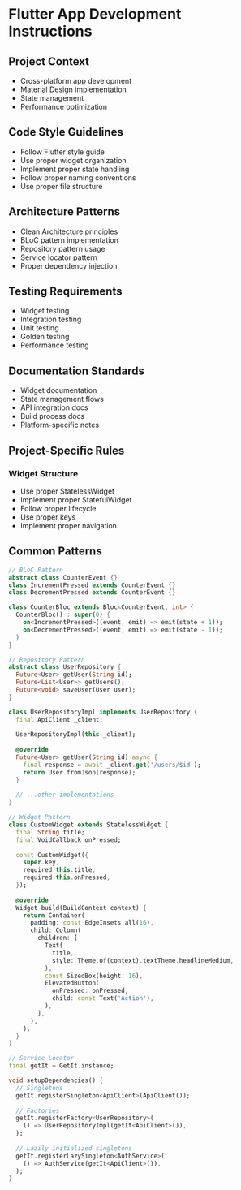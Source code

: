 # Flutter App Development Instructions

## Project Context
- Cross-platform app development
- Material Design implementation
- State management
- Performance optimization

## Code Style Guidelines
- Follow Flutter style guide
- Use proper widget organization
- Implement proper state handling
- Follow proper naming conventions
- Use proper file structure

## Architecture Patterns
- Clean Architecture principles
- BLoC pattern implementation
- Repository pattern usage
- Service locator pattern
- Proper dependency injection

## Testing Requirements
- Widget testing
- Integration testing
- Unit testing
- Golden testing
- Performance testing

## Documentation Standards
- Widget documentation
- State management flows
- API integration docs
- Build process docs
- Platform-specific notes

## Project-Specific Rules
### Widget Structure
- Use proper StatelessWidget
- Implement proper StatefulWidget
- Follow proper lifecycle
- Use proper keys
- Implement proper navigation

## Common Patterns
```dart
// BLoC Pattern
abstract class CounterEvent {}
class IncrementPressed extends CounterEvent {}
class DecrementPressed extends CounterEvent {}

class CounterBloc extends Bloc<CounterEvent, int> {
  CounterBloc() : super(0) {
    on<IncrementPressed>((event, emit) => emit(state + 1));
    on<DecrementPressed>((event, emit) => emit(state - 1));
  }
}

// Repository Pattern
abstract class UserRepository {
  Future<User> getUser(String id);
  Future<List<User>> getUsers();
  Future<void> saveUser(User user);
}

class UserRepositoryImpl implements UserRepository {
  final ApiClient _client;
  
  UserRepositoryImpl(this._client);
  
  @override
  Future<User> getUser(String id) async {
    final response = await _client.get('/users/$id');
    return User.fromJson(response);
  }
  
  // ...other implementations
}

// Widget Pattern
class CustomWidget extends StatelessWidget {
  final String title;
  final VoidCallback onPressed;
  
  const CustomWidget({
    super.key,
    required this.title,
    required this.onPressed,
  });
  
  @override
  Widget build(BuildContext context) {
    return Container(
      padding: const EdgeInsets.all(16),
      child: Column(
        children: [
          Text(
            title,
            style: Theme.of(context).textTheme.headlineMedium,
          ),
          const SizedBox(height: 16),
          ElevatedButton(
            onPressed: onPressed,
            child: const Text('Action'),
          ),
        ],
      ),
    );
  }
}

// Service Locator
final getIt = GetIt.instance;

void setupDependencies() {
  // Singletons
  getIt.registerSingleton<ApiClient>(ApiClient());
  
  // Factories
  getIt.registerFactory<UserRepository>(
    () => UserRepositoryImpl(getIt<ApiClient>()),
  );
  
  // Lazily initialized singletons
  getIt.registerLazySingleton<AuthService>(
    () => AuthService(getIt<ApiClient>()),
  );
}